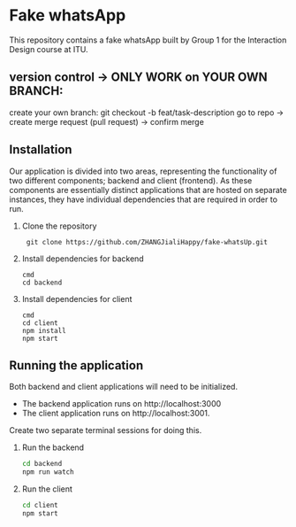 # Fake whatsApp

This repository contains a fake whatsApp built by Group 1 for the Interaction Design course at ITU.

## version control -> ONLY WORK on YOUR OWN BRANCH:
create your own branch: git checkout -b feat/task-description
go to repo -> create merge request (pull request) -> confirm merge

## Installation

Our application is divided into two areas, representing the functionality of two different components; backend and client (frontend). As these components are essentially distinct applications that are hosted on separate instances, they have individual dependencies that are required in order to run.

1. Clone the repository

    ``` git clone https://github.com/ZHANGJialiHappy/fake-whatsUp.git```

2. Install dependencies for backend

    ```
    cmd
    cd backend

    ```

3. Install dependencies for client

    ```
    cmd
    cd client
    npm install
    npm start
    ```

## Running the application

Both backend and client applications will need to be initialized.

* The backend application runs on http://localhost:3000
* The client application runs on http://localhost:3001.

Create two separate terminal sessions for doing this.

1. Run the backend

    ``` cmd
    cd backend
    npm run watch
    ```

2. Run the client

    ```cmd
    cd client
    npm start
    ```